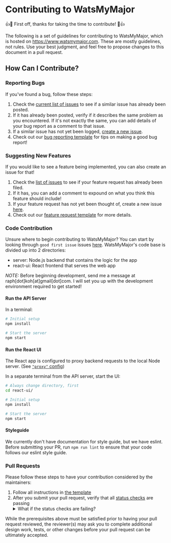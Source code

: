 # Contributing to WatsMyMajor

:+1::tada: First off, thanks for taking the time to contribute! :tada::+1:

The following is a set of guidelines for contributing to WatsMyMajor, which is hosted on https://www.watsmymajor.com. These are mostly guidelines, not rules. Use your best judgment, and feel free to propose changes to this document in a pull request.

## How Can I Contribute?
### Reporting Bugs
If you've found a bug, follow these steps:
1) Check the [current list of issues](https://github.com/theRoughCode/WatsMyMajor/issues) to see if a similar issue has already been posted.
2) If it has already been posted, verify if it describes the same problem as you encountered.  If it's not exactly the same, you can add details of your bug report as a comment to that issue.
3) If a similar issue has not yet been logged, [create a new issue](https://github.com/theRoughCode/WatsMyMajor/issues/new?template=bug_report.md).
4) Check out our [bug reporting template](https://github.com/theRoughCode/WatsMyMajor/blob/master/.github/ISSUE_TEMPLATE/bug_report.md) for tips on making a good bug report!
### Suggesting New Features
If you would like to see a feature being implemented, you can also create an issue for that!
1) Check the [list of issues](https://github.com/theRoughCode/WatsMyMajor/issues?q=is%3Aissue+is%3Aopen+label%3A%22Feature+Request%22) to see if your feature request has already been filed.
2) If it has, you can add a comment to expound on what you think this feature should include!
3) If your feature request has not yet been thought of, create a new issue [here](https://github.com/theRoughCode/WatsMyMajor/issues/new?template=feature_request.md).
4) Check out our [feature request template](https://github.com/theRoughCode/WatsMyMajor/blob/master/.github/ISSUE_TEMPLATE/feature_request.md) for more details.
### Code Contribution
Unsure where to begin contributing to WatsMyMajor? You can start by looking through `good first issue` issues [here](https://github.com/theRoughCode/WatsMyMajor/issues?q=is%3Aopen+is%3Aissue+label%3A%22good+first+issue%22).
WatsMyMajor's code base is divided up into 2 directories:
- server: Node.js backend that contains the logic for the app
- react-ui: React frontend that serves the web app

_NOTE:_
Before beginning development, send me a message at raph[dot]koh[at]gmail[dot]com. I will set you up with the development environment required to get started!
#### Run the API Server

In a terminal:

```bash
# Initial setup
npm install

# Start the server
npm start
```


#### Run the React UI

The React app is configured to proxy backend requests to the local Node server. (See [`"proxy"` config](react-ui/package.json))

In a separate terminal from the API server, start the UI:

```bash
# Always change directory, first
cd react-ui/

# Initial setup
npm install

# Start the server
npm start
```
#### Styleguide
We currently don't have documentation for style guide, but we have eslint.  Before submitting your PR, run `npm run lint` to ensure that your code follows our eslint style guide.

### Pull Requests
Please follow these steps to have your contribution considered by the maintainers:
1. Follow all instructions in [the template](https://github.com/theRoughCode/WatsMyMajor/blob/master/.github/pull_request_template.md)
3. After you submit your pull request, verify that all [status checks](https://help.github.com/articles/about-status-checks/) are passing <details><summary>What if the status checks are failing?</summary>If a status check is failing, and you believe that the failure is unrelated to your change, please leave a comment on the pull request explaining why you believe the failure is unrelated. A maintainer will re-run the status check for you. If we conclude that the failure was a false positive, then we will open an issue to track that problem.</details>

While the prerequisites above must be satisfied prior to having your pull request reviewed, the reviewer(s) may ask you to complete additional design work, tests, or other changes before your pull request can be ultimately accepted.
